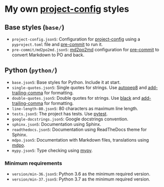 # My own [project-config] styles

## Base styles (`base/`)

- `project-config.json5`: Configuration for [project-config] using a `pyproject.toml` file and [pre-commit] to run it.
- `pre-commit/md2po2md.json5`: [md2po2md] configuration for [pre-commit] to convert Markdown to PO and back.

## Python (`python/`)

- `base.json5`: Base styles for Python. Include it at start.
- `single-quotes.json5`: Single quotes for strings. Use [autopep8] and [add-trailing-comma] for formatting.
- `double-quotes.json5`: Double quotes for strings. Use [black] and [add-trailing-comma] for formatting.
- `line-length-80.json5`: 80 characters as maximum line length.
- `tests.json5`: The project has tests. Use [pytest].
- `google-docstrings.json5`: Google docstrings convention.
- `sphinx.json5`: Documentation using Sphinx.
- `readthedocs.json5`: Documentation using ReadTheDocs theme for Sphinx.
- `mdpo.json5`: Documentation with Markdown files, translations using [mdpo].
- `mypy.json5`: Type checking using [mypy].

### Minimum requirements

- `version/min-36.json5`: Python 3.6 as the minimum required version.
- `version/min-37.json5`: Python 3.7 as the minimum required version.

[project-config]: https://github.com/mondeja/project-config
[autopep8]: https://pypi.org/project/autopep8/
[add-trailing-comma]: https://pypi.org/project/add-trailing-comma/
[black]: https://pypi.org/project/black/
[pytest]: https://docs.pytest.org/en/latest/
[mdpo]: https://mondeja.github.io/mdpo/
[mypy]: https://mypy.readthedocs.io/en/latest/
[pre-commit]: https://pre-commit.com
[md2po2md]: https://mondeja.github.io/mdpo/latest/pre-commit-hooks.html#md2po2md
